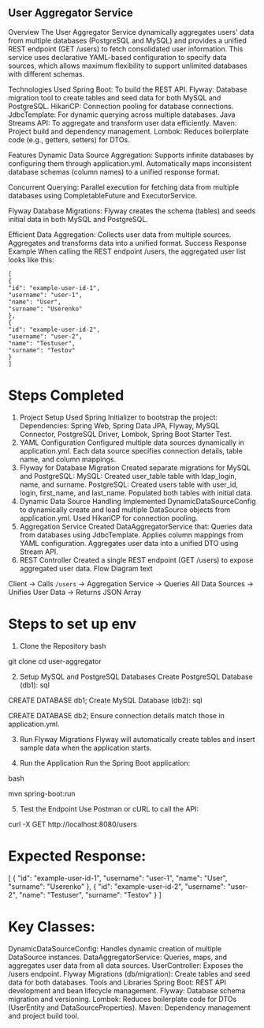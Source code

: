 ## User Aggregator Service

Overview
The User Aggregator Service dynamically aggregates users' data from multiple databases (PostgreSQL and MySQL) and
provides a unified REST endpoint (GET /users) to fetch consolidated user information. This service uses declarative
YAML-based configuration to specify data sources, which allows maximum flexibility to support unlimited databases with
different schemas.

Technologies Used
Spring Boot: To build the REST API.
Flyway: Database migration tool to create tables and seed data for both MySQL and PostgreSQL.
HikariCP: Connection pooling for database connections.
JdbcTemplate: For dynamic querying across multiple databases.
Java Streams API: To aggregate and transform user data efficiently.
Maven: Project build and dependency management.
Lombok: Reduces boilerplate code (e.g., getters, setters) for DTOs.

Features
Dynamic Data Source Aggregation:
Supports infinite databases by configuring them through application.yml.
Automatically maps inconsistent database schemas (column names) to a unified response format.

Concurrent Querying: 
Parallel execution for fetching data from multiple databases using CompletableFuture and ExecutorService.

Flyway Database Migrations:
Flyway creates the schema (tables) and seeds initial data in both MySQL and PostgreSQL.

Efficient Data Aggregation:
Collects user data from multiple sources.
Aggregates and transforms data into a unified format.
Success Response Example
When calling the REST endpoint /users, the aggregated user list looks like this:

    [
    {
    "id": "example-user-id-1",
    "username": "user-1",
    "name": "User",
    "surname": "Userenko"
    },
    {
    "id": "example-user-id-2",
    "username": "user-2",
    "name": "Testuser",
    "surname": "Testov"
    }
    ]

# Steps Completed

1. Project Setup
   Used Spring Initializer to bootstrap the project:
   Dependencies: Spring Web, Spring Data JPA, Flyway, MySQL Connector, PostgreSQL Driver, Lombok, Spring Boot Starter
   Test.
2. YAML Configuration
   Configured multiple data sources dynamically in application.yml.
   Each data source specifies connection details, table name, and column mappings.
3. Flyway for Database Migration
   Created separate migrations for MySQL and PostgreSQL:
   MySQL: Created user_table table with ldap_login, name, and surname.
   PostgreSQL: Created users table with user_id, login, first_name, and last_name.
   Populated both tables with initial data.
4. Dynamic Data Source Handling
   Implemented DynamicDataSourceConfig to dynamically create and load multiple DataSource objects from application.yml.
   Used HikariCP for connection pooling.
5. Aggregation Service
   Created DataAggregatorService that:
   Queries data from databases using JdbcTemplate.
   Applies column mappings from YAML configuration.
   Aggregates user data into a unified DTO using Stream API.
6. REST Controller
   Created a single REST endpoint (GET /users) to expose aggregated user data.
   Flow Diagram
   text

Client -> Calls `/users` -> Aggregation Service -> Queries All Data Sources -> Unifies User Data -> Returns JSON Array

# Steps to set up env

1. Clone the Repository
   bash

git clone <repository-url>
cd user-aggregator

2. Setup MySQL and PostgreSQL Databases
   Create PostgreSQL Database (db1):
   sql

CREATE DATABASE db1;
Create MySQL Database (db2):
sql

CREATE DATABASE db2;
Ensure connection details match those in application.yml.

3. Run Flyway Migrations
   Flyway will automatically create tables and insert sample data when the application starts.

4. Run the Application
   Run the Spring Boot application:

bash

mvn spring-boot:run

5. Test the Endpoint
   Use Postman or cURL to call the API:

curl -X GET http://localhost:8080/users

# Expected Response:

[
{
"id": "example-user-id-1",
"username": "user-1",
"name": "User",
"surname": "Userenko"
},
{
"id": "example-user-id-2",
"username": "user-2",
"name": "Testuser",
"surname": "Testov"
}
]

# Key Classes:

DynamicDataSourceConfig: Handles dynamic creation of multiple DataSource instances.
DataAggregatorService: Queries, maps, and aggregates user data from all data sources.
UserController: Exposes the /users endpoint.
Flyway Migrations (db/migration): Create tables and seed data for both databases.
Tools and Libraries
Spring Boot: REST API development and bean lifecycle management.
Flyway: Database schema migration and versioning.
Lombok: Reduces boilerplate code for DTOs (UserEntity and DataSourceProperties).
Maven: Dependency management and project build tool.
